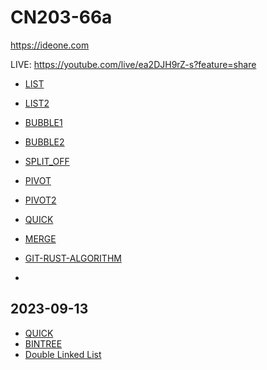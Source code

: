 # CN203-66a
<https://ideone.com>

LIVE: <https://youtube.com/live/ea2DJH9rZ-s?feature=share>

- [LIST](src/LIST0.md)
- [LIST2](src/LIST2.md)
- [BUBBLE1](src/BUBBLE1.md)
- [BUBBLE2](src/BUBBLE2.md)
- [SPLIT_OFF](src/SPLIT_OFF.md)
- [PIVOT](src/PIVOT.md)
- [PIVOT2](src/PIVOT2.md)
- [QUICK](src/QUICK.md)
- [MERGE](src/MERGE.md)

- [GIT-RUST-ALGORITHM](https://github.com/PacktPublishing/Hands-On-Data-Structures-and-Algorithms-in-Rust/tree/master)
- 

## 2023-09-13
- [QUICK](src/QUICK.md)
- [BINTREE](src/BINTREE.md)
- [Double Linked List](src/DBL.md)

